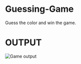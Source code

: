 # Guessing-Game
Guess the color and win the game.
# OUTPUT
![Game output](https://user-images.githubusercontent.com/86179660/122684069-05eb6a00-d221-11eb-88d3-81b5f2d79b61.jpg)


